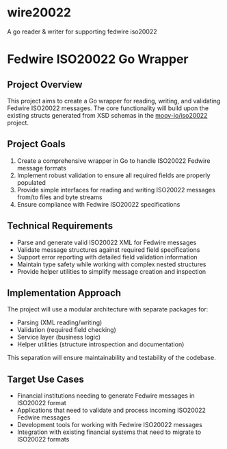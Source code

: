 # wire20022
A go reader &amp; writer for supporting fedwire iso20022 

# Fedwire ISO20022 Go Wrapper

## Project Overview

This project aims to create a Go wrapper for reading, writing, and validating Fedwire ISO20022 messages. The core functionality will build upon the existing structs generated from XSD schemas in the [moov-io/iso20022](https://github.com/moov-io/iso20022) project.

## Project Goals

1. Create a comprehensive wrapper in Go to handle ISO20022 Fedwire message formats
2. Implement robust validation to ensure all required fields are properly populated
3. Provide simple interfaces for reading and writing ISO20022 messages from/to files and byte streams
4. Ensure compliance with Fedwire ISO20022 specifications

## Technical Requirements

- Parse and generate valid ISO20022 XML for Fedwire messages
- Validate message structures against required field specifications
- Support error reporting with detailed field validation information
- Maintain type safety while working with complex nested structures
- Provide helper utilities to simplify message creation and inspection

## Implementation Approach

The project will use a modular architecture with separate packages for:

- Parsing (XML reading/writing)
- Validation (required field checking)
- Service layer (business logic)
- Helper utilities (structure introspection and documentation)

This separation will ensure maintainability and testability of the codebase.

## Target Use Cases

- Financial institutions needing to generate Fedwire messages in ISO20022 format
- Applications that need to validate and process incoming ISO20022 Fedwire messages
- Development tools for working with Fedwire ISO20022 messages
- Integration with existing financial systems that need to migrate to ISO20022 formats
